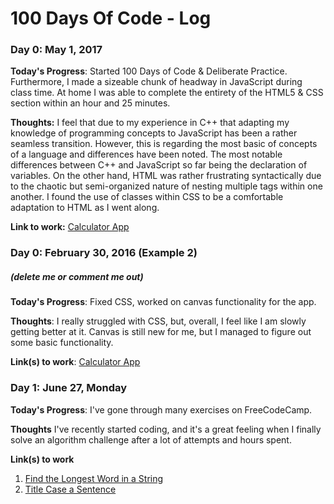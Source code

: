 # 100 Days Of Code - Log

### Day 0: May 1, 2017 


**Today's Progress**: Started 100 Days of Code & Deliberate Practice. Furthermore, I made a sizeable chunk of headway in JavaScript during class time. At home I was able to complete the entirety of the HTML5 & CSS section within an hour and 25 minutes. 

**Thoughts:** I feel that due to my experience in C++ that adapting my knowledge of programming concepts to JavaScript has been a rather seamless transition. However, this is regarding the most basic of concepts of a language and differences have been noted. The most notable differences between C++ and JavaScript so far being the declaration of variables.  On the other hand, HTML was rather frustrating syntactically due to the chaotic but semi-organized nature of nesting multiple tags within one another. I found the use of classes within CSS to be a comfortable adaptation to HTML as I went along. 

**Link to work:** [Calculator App](http://www.example.com)

### Day 0: February 30, 2016 (Example 2)
##### (delete me or comment me out)

**Today's Progress**: Fixed CSS, worked on canvas functionality for the app.

**Thoughts**: I really struggled with CSS, but, overall, I feel like I am slowly getting better at it. Canvas is still new for me, but I managed to figure out some basic functionality.

**Link(s) to work**: [Calculator App](http://www.example.com)


### Day 1: June 27, Monday

**Today's Progress**: I've gone through many exercises on FreeCodeCamp.

**Thoughts** I've recently started coding, and it's a great feeling when I finally solve an algorithm challenge after a lot of attempts and hours spent.

**Link(s) to work**
1. [Find the Longest Word in a String](https://www.freecodecamp.com/challenges/find-the-longest-word-in-a-string)
2. [Title Case a Sentence](https://www.freecodecamp.com/challenges/title-case-a-sentence)
